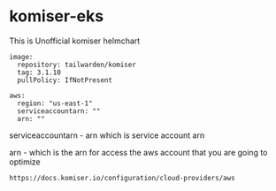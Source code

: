 # komiser-eks 

This is Unofficial komiser helmchart 


```
image:
  repository: tailwarden/komiser
  tag: 3.1.10
  pullPolicy: IfNotPresent

aws:
  region: "us-east-1"
  serviceaccountarn: ""
  arn: ""
```

serviceaccountarn - arn which is service account arn

arn - which is the arn for access the aws account that you are going to optimize

```
https://docs.komiser.io/configuration/cloud-providers/aws
```

